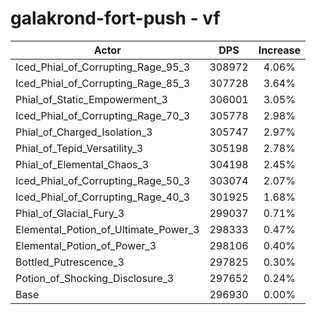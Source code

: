 # galakrond-fort-push - vf
| Actor | DPS | Increase |
|---|:---:|:---:|
|Iced_Phial_of_Corrupting_Rage_95_3|308972|4.06%|
|Iced_Phial_of_Corrupting_Rage_85_3|307728|3.64%|
|Phial_of_Static_Empowerment_3|306001|3.05%|
|Iced_Phial_of_Corrupting_Rage_70_3|305778|2.98%|
|Phial_of_Charged_Isolation_3|305747|2.97%|
|Phial_of_Tepid_Versatility_3|305198|2.78%|
|Phial_of_Elemental_Chaos_3|304198|2.45%|
|Iced_Phial_of_Corrupting_Rage_50_3|303074|2.07%|
|Iced_Phial_of_Corrupting_Rage_40_3|301925|1.68%|
|Phial_of_Glacial_Fury_3|299037|0.71%|
|Elemental_Potion_of_Ultimate_Power_3|298333|0.47%|
|Elemental_Potion_of_Power_3|298106|0.40%|
|Bottled_Putrescence_3|297825|0.30%|
|Potion_of_Shocking_Disclosure_3|297652|0.24%|
|Base|296930|0.00%|
